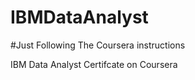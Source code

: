 # IBMDataAnalyst

#Just Following The Coursera instructions

IBM Data Analyst Certifcate
on Coursera
